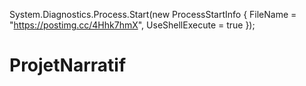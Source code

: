 System.Diagnostics.Process.Start(new ProcessStartInfo { FileName = "https://postimg.cc/4Hhk7hmX", UseShellExecute = true });
# ProjetNarratif